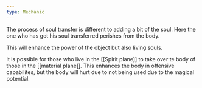 ```yaml
---
type: Mechanic
---
```


The process of soul transfer is different to adding a bit of the soul. Here the one who has got his soul transferred perishes from the body.

This will enhance the power of the object but also living souls. 





It is possible for those who live in the [[Spirit plane]] to take over te body of those in the [[material plane]]. This enhances the body in offensive capabilites, but the body will hurt due to not being used due to the magical potential. 



